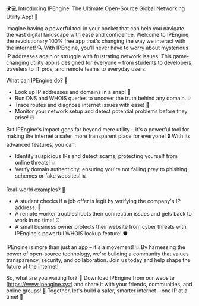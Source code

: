 🌍💻 Introducing IPEngine: The Ultimate Open-Source Global Networking Utility App! 🚀

Imagine having a powerful tool in your pocket that can help you navigate the vast digital landscape with ease and confidence. Welcome to IPEngine, the revolutionary 100% free app that's changing the way we interact with the internet! 🔍 With IPEngine, you'll never have to worry about mysterious IP addresses again or struggle with frustrating network issues. This game-changing utility app is designed for everyone – from students to developers, travelers to IT pros, and remote teams to everyday users.

What can IPEngine do? 🤔

* Look up IP addresses and domains in a snap! 🔮
* Run DNS and WHOIS queries to uncover the truth behind any domain. 💡
* Trace routes and diagnose internet issues with ease! 🚧
* Monitor your network setup and detect potential problems before they arise! ⏰

But IPEngine's impact goes far beyond mere utility – it's a powerful tool for making the internet a safer, more transparent place for everyone! 🔒 With its advanced features, you can:

* Identify suspicious IPs and detect scams, protecting yourself from online threats! 💥
* Verify domain authenticity, ensuring you're not falling prey to phishing schemes or fake websites! 📊

Real-world examples? 🤔

* A student checks if a job offer is legit by verifying the company's IP address. 👀
* A remote worker troubleshoots their connection issues and gets back to work in no time! ⏰
* A small business owner protects their website from cyber threats with IPEngine's powerful WHOIS lookup feature! 🛡️

IPEngine is more than just an app – it's a movement! 💥 By harnessing the power of open-source technology, we're building a community that values transparency, security, and collaboration. Join us today and help shape the future of the internet!

So, what are you waiting for? 🤔 Download IPEngine from our website (https://www.ipengine.xyz) and share it with your friends, communities, and online groups! 📢 Together, let's build a safer, smarter internet – one IP at a time! 💪